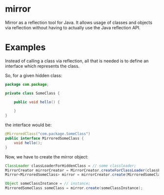 # mirror

Mirror as a reflection tool for Java. It allows usage of classes and objects via reflection without having to actually use the Java
reflection API.

# Examples

Instead of calling a class via reflection, all that is needed is to define an interface which represents the class.

So, for a given hidden class:
```Java
package com.package;

private class SomeClass {

    public void hello() {
    
    }
}
```
the interface would be:

```Java
@MirroredClass("com.package.SomeClass")
public interface MirroredSomeClass {
    void hello();
}
```

Now, we have to create the mirror object:

```Java
ClassLoader classLoaderForHiddenClass = // some classloader;
MirrorCreator mirrorCreator = MirrorCreator.createForClassLoader(classLoaderForHiddenClass);
Mirror<MirroredSomeClass> mirror = mirrorCreator.create(MirroredSomeClass.class);

Object someClassInstance = // instance;
MirroredSomeClass someClass = mirror.create(someClassInstance);
```
